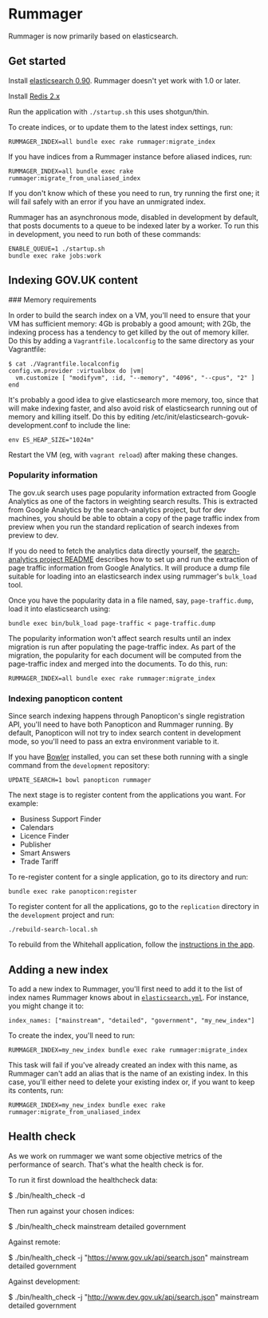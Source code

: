 # Rummager

Rummager is now primarily based on elasticsearch.

## Get started

Install [elasticsearch 0.90](http://www.elasticsearch.org/downloads/0-90-13/).
Rummager doesn't yet work with 1.0 or later.

Install [Redis 2.x](http://redis.io/download)

Run the application with `./startup.sh` this uses shotgun/thin.

To create indices, or to update them to the latest index settings, run:

    RUMMAGER_INDEX=all bundle exec rake rummager:migrate_index

If you have indices from a Rummager instance before aliased indices, run:

    RUMMAGER_INDEX=all bundle exec rake rummager:migrate_from_unaliased_index

If you don't know which of these you need to run, try running the first one; it
will fail safely with an error if you have an unmigrated index.

Rummager has an asynchronous mode, disabled in development by default, that
posts documents to a queue to be indexed later by a worker. To run this in
development, you need to run both of these commands:

    ENABLE_QUEUE=1 ./startup.sh
    bundle exec rake jobs:work

## Indexing GOV.UK content

### Memory requirements

In order to build the search index on a VM, you'll need to ensure that your VM
has sufficient memory: 4Gb is probably a good amount; with 2Gb, the indexing
process has a tendency to get killed by the out of memory killer.  Do this by
adding a `Vagrantfile.localconfig` to the same directory as your Vagrantfile:

    $ cat ./Vagrantfile.localconfig
    config.vm.provider :virtualbox do |vm|
      vm.customize [ "modifyvm", :id, "--memory", "4096", "--cpus", "2" ]
    end

It's probably a good idea to give elasticsearch more memory, too, since that
will make indexing faster, and also avoid risk of elasticsearch running out of
memory and killing itself.  Do this by editing
/etc/init/elasticsearch-govuk-development.conf to include the line:

    env ES_HEAP_SIZE="1024m"

Restart the VM (eg, with `vagrant reload`) after making these changes.

### Popularity information

The gov.uk search uses page popularity information extracted from Google
Analytics as one of the factors in weighting search results.  This is extracted
from Google Analytics by the search-analytics project, but for dev machines,
you should be able to obtain a copy of the page traffic index from preview when
you run the standard replication of search indexes from preview to dev.

If you do need to fetch the analytics data directly yourself, the
[search-analytics project README](https://github.com/alphagov/search-analytics)
describes how to set up and run the extraction of page traffic information from
Google Analytics.  It will produce a dump file suitable for loading into an
elasticsearch index using rummager's `bulk_load` tool.

Once you have the popularity data in a file named, say, `page-traffic.dump`,
load it into elasticsearch using:

    bundle exec bin/bulk_load page-traffic < page-traffic.dump

The popularity information won't affect search results until an index migration
is run after populating the page-traffic index. As part of the migration, the
popularity for each document will be computed from the page-traffic index and
merged into the documents. To do this, run:

    RUMMAGER_INDEX=all bundle exec rake rummager:migrate_index

### Indexing panopticon content

Since search indexing happens through Panopticon's single registration API,
you'll need to have both Panopticon and Rummager running. By default, Panopticon
will not try to index search content in development mode, so you'll need to pass
an extra environment variable to it.

If you have [Bowler](https://github.com/JordanHatch/bowler) installed, you can
set these both running with a single command from the `development` repository:

    UPDATE_SEARCH=1 bowl panopticon rummager

The next stage is to register content from the applications you want. For
example:

  * Business Support Finder
  * Calendars
  * Licence Finder
  * Publisher
  * Smart Answers
  * Trade Tariff

To re-register content for a single application, go to its directory and run:

    bundle exec rake panopticon:register

To register content for all the applications, go to the `replication` directory
in the `development` project and run:

    ./rebuild-search-local.sh

To rebuild from the Whitehall application, follow the [instructions in the
app](https://github.com/alphagov/whitehall#getting-search-running-locally).

## Adding a new index

To add a new index to Rummager, you'll first need to add it to the list of index
names Rummager knows about in [`elasticsearch.yml`](elasticsearch.yml). For
instance, you might change it to:

    index_names: ["mainstream", "detailed", "government", "my_new_index"]

To create the index, you'll need to run:

    RUMMAGER_INDEX=my_new_index bundle exec rake rummager:migrate_index

This task will fail if you've already created an index with this name, as
Rummager can't add an alias that is the name of an existing index. In this case,
you'll either need to delete your existing index or, if you want to keep its
contents, run:

    RUMMAGER_INDEX=my_new_index bundle exec rake rummager:migrate_from_unaliased_index

## Health check

As we work on rummager we want some objective metrics of the performance of search. That's what the health check is for.

To run it first download the healthcheck data:

$ ./bin/health_check -d

Then run against your chosen indices:

$ ./bin/health_check mainstream detailed government

Against remote:

$ ./bin/health_check -j "https://www.gov.uk/api/search.json" mainstream detailed government

Against development:

$ ./bin/health_check -j "http://www.dev.gov.uk/api/search.json" mainstream detailed government
